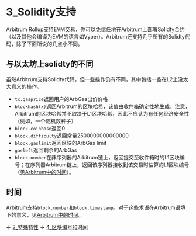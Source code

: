 # 3_Solidity支持


Arbitrum Rollup支持EVM交易，你可以免信任地在Arbitrum上部署Solidty合约（以及其他会编译为EVM的语言如Vyper）。Arbitrum还支持几乎所有的Solidty代码，除了下面所说的几点小不同。

## 与以太坊上solidty的不同
虽然Arbitrum支持Solidty代码，但一些操作仍有不同，其中包括一些在L2上没太大意义的操作。

* `tx.gasprice`返回用户的ArbGas出价价格
* `blockhash(x)`返回Arbitrum的区块哈希，该值由收件箱确定性地生成。注意，Arbitrum的区块哈希并不取决于L1区块哈希，因此不应认为有任何经济安全性（例如，一个随机数种子）
* `block.coinbase`返回0
* `block.difficulty`返回常量2500000000000000
* `block.gaslimit`返回区块的ArbGas limit
* `gasleft`返回剩余的ArbGas
* `block.number`在非序列器的Arbitrum链上，返回提交至收件箱时的L1区块编号；在序列器Arbitrum链上，返回该序列器接收到该交易时估算的L1区块编号（见[Arbitrum中的时间](4_区块编号和时间.md)）。
## 时间
Arbitrum支持`block.number`和`block.timestamp`。对于这些术语在Arbitrum语境下的意义，见[Arbitrum中的时间](4_区块编号和时间.md)。

← [2_特殊特性](2_特殊特性.md)
→ [4_区块编号和时间](4_区块编号和时间.md)